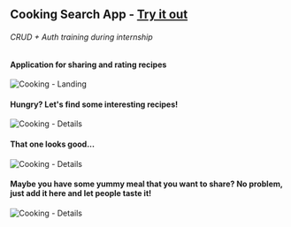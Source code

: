 ## Cooking Search App - [Try it out](https://reactcookies.netlify.app)
###### CRUD + Auth training during internship

#### Application for sharing and rating recipes
![Cooking - Landing](https://i.imgur.com/2oeKHGY.png)
#### Hungry? Let's find some interesting recipes!
![Cooking - Details](https://i.imgur.com/OQXwCeH.png)
#### That one looks good...
![Cooking - Details](https://i.imgur.com/JEh91F1.png)
#### Maybe you have some yummy meal that you want to share? No problem, just add it here and let people taste it!
![Cooking - Details](https://i.imgur.com/4lNQnjo.png)
